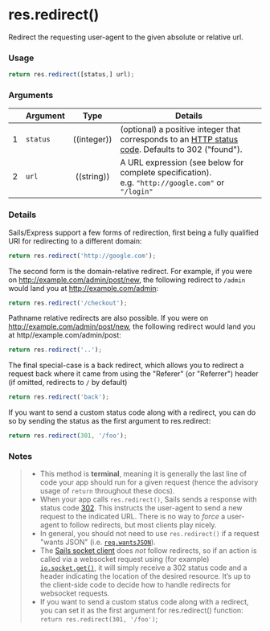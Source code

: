 # res.redirect()

Redirect the requesting user-agent to the given absolute or relative url.


### Usage
```js
return res.redirect([status,] url);
```

### Arguments

|   | Argument       | Type        | Details |
|---|----------------|:-----------:|---------|
| 1 | `status`       | ((integer)) |  (optional) a positive integer that corresponds to an [HTTP status code](http://www.w3.org/Protocols/rfc2616/rfc2616-sec10.html).  Defaults to 302 ("found").|
| 2 | `url`          | ((string))  | A URL expression (see below for complete specification).<br/> e.g. `"http://google.com"` or `"/login"`



### Details

Sails/Express support a few forms of redirection, first being a fully qualified URI for redirecting to a different domain:

```javascript
return res.redirect('http://google.com');
```

The second form is the domain-relative redirect.  For example, if you were on http://example.com/admin/post/new, the following redirect to `/admin` would land you at http://example.com/admin:

```javascript
return res.redirect('/checkout');
```

Pathname relative redirects are also possible. If you were on http://example.com/admin/post/new, the following redirect would land you at http//example.com/admin/post:

```javascript
return res.redirect('..');
```
The final special-case is a back redirect, which allows you to redirect a request back where it came from using the "Referer" (or "Referrer") header (if omitted, redirects to `/` by default)

```javascript
return res.redirect('back');
```

If you want to send a custom status code along with a redirect, you can do so by sending the status as the first argument to res.redirect:
```javascript
return res.redirect(301, '/foo');
```


### Notes
> + This method is **terminal**, meaning it is generally the last line of code your app should run for a given request (hence the advisory usage of `return` throughout these docs).
> + When your app calls `res.redirect()`, Sails sends a response with status code [302](http://en.wikipedia.org/wiki/List_of_HTTP_status_codes#3xx_Redirection).  This instructs the user-agent to send a new request to the indicated URL.  There is no way to _force_ a user-agent to follow redirects, but most clients play nicely.
> + In general, you should not need to use `res.redirect()` if a request "wants JSON" (i.e. [`req.wantsJSON`](https://sailsjs.com/documentation/reference/request-req/req-wants-json)).
> + The [Sails socket client](http://sailsjs.com/documentation/reference/web-sockets/socket-client) does _not_ follow redirects, so if an action is called via a websocket request using (for example) [`io.socket.get()`](http://sailsjs.com/documentation/reference/web-sockets/socket-client/io-socket-get), it will simply receive a 302 status code and a header indicating the location of the desired resource.  It&rsquo;s up to the client-side code to decide how to handle redirects for websocket requests.
> + If you want to send a custom status code along with a redirect, you can set it as the first argument for res.redirect() function: `return res.redirect(301, '/foo')`;








<docmeta name="displayName" value="res.redirect()">
<docmeta name="pageType" value="method">

